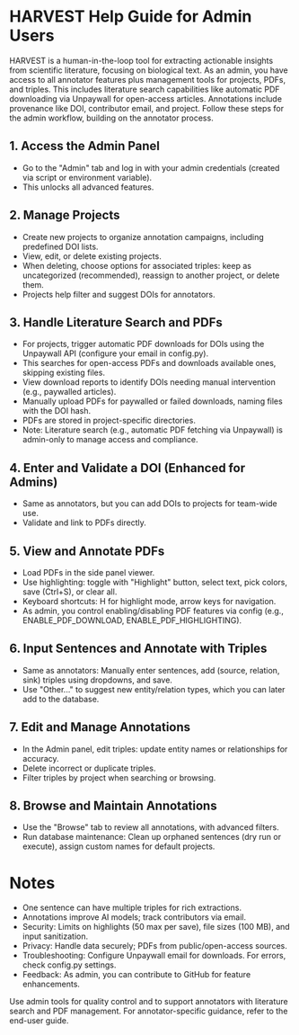 # HARVEST Help Guide for Admin Users

HARVEST is a human-in-the-loop tool for extracting actionable insights from scientific literature, focusing on biological text. As an admin, you have access to all annotator features plus management tools for projects, PDFs, and triples. This includes literature search capabilities like automatic PDF downloading via Unpaywall for open-access articles. Annotations include provenance like DOI, contributor email, and project. Follow these steps for the admin workflow, building on the annotator process.

## 1. Access the Admin Panel
   - Go to the "Admin" tab and log in with your admin credentials (created via script or environment variable).
   - This unlocks all advanced features.

## 2. Manage Projects
   - Create new projects to organize annotation campaigns, including predefined DOI lists.
   - View, edit, or delete existing projects.
   - When deleting, choose options for associated triples: keep as uncategorized (recommended), reassign to another project, or delete them.
   - Projects help filter and suggest DOIs for annotators.

## 3. Handle Literature Search and PDFs
   - For projects, trigger automatic PDF downloads for DOIs using the Unpaywall API (configure your email in config.py).
   - This searches for open-access PDFs and downloads available ones, skipping existing files.
   - View download reports to identify DOIs needing manual intervention (e.g., paywalled articles).
   - Manually upload PDFs for paywalled or failed downloads, naming files with the DOI hash.
   - PDFs are stored in project-specific directories.
   - Note: Literature search (e.g., automatic PDF fetching via Unpaywall) is admin-only to manage access and compliance.

## 4. Enter and Validate a DOI (Enhanced for Admins)
   - Same as annotators, but you can add DOIs to projects for team-wide use.
   - Validate and link to PDFs directly.

## 5. View and Annotate PDFs
   - Load PDFs in the side panel viewer.
   - Use highlighting: toggle with "Highlight" button, select text, pick colors, save (Ctrl+S), or clear all.
   - Keyboard shortcuts: H for highlight mode, arrow keys for navigation.
   - As admin, you control enabling/disabling PDF features via config (e.g., ENABLE_PDF_DOWNLOAD, ENABLE_PDF_HIGHLIGHTING).

## 6. Input Sentences and Annotate with Triples
   - Same as annotators: Manually enter sentences, add (source, relation, sink) triples using dropdowns, and save.
   - Use "Other..." to suggest new entity/relation types, which you can later add to the database.

## 7. Edit and Manage Annotations
   - In the Admin panel, edit triples: update entity names or relationships for accuracy.
   - Delete incorrect or duplicate triples.
   - Filter triples by project when searching or browsing.

## 8. Browse and Maintain Annotations
   - Use the "Browse" tab to review all annotations, with advanced filters.
   - Run database maintenance: Clean up orphaned sentences (dry run or execute), assign custom names for default projects.

# Notes
   - One sentence can have multiple triples for rich extractions.
   - Annotations improve AI models; track contributors via email.
   - Security: Limits on highlights (50 max per save), file sizes (100 MB), and input sanitization.
   - Privacy: Handle data securely; PDFs from public/open-access sources.
   - Troubleshooting: Configure Unpaywall email for downloads. For errors, check config.py settings.
   - Feedback: As admin, you can contribute to GitHub for feature enhancements.

Use admin tools for quality control and to support annotators with literature search and PDF management. For annotator-specific guidance, refer to the end-user guide.
